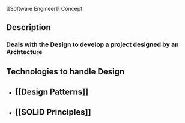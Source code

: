 [[Software Engineer]] Concept


## Description 

### Deals with the Design to develop a project designed by an Archtecture


## Technologies to handle Design

- ## [[Design Patterns]]
- ## [[SOLID Principles]]

